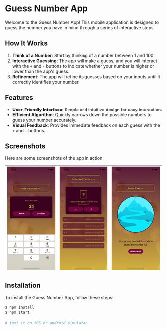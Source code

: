# Guess Number App

Welcome to the Guess Number App! This mobile application is designed to guess the number you have in mind through a series of interactive steps.

## How It Works

1. **Think of a Number**: Start by thinking of a number between 1 and 100.
2. **Interactive Guessing**: The app will make a guess, and you will interact with the `+` and `-` buttons to indicate whether your number is higher or lower than the app's guess.
3. **Refinement**: The app will refine its guesses based on your inputs until it correctly identifies your number.

## Features

- **User-Friendly Interface**: Simple and intuitive design for easy interaction.
- **Efficient Algorithm**: Quickly narrows down the possible numbers to guess your number accurately.
- **Visual Feedback**: Provides immediate feedback on each guess with the `+` and `-` buttons.

## Screenshots

Here are some screenshots of the app in action:



| ![Screenshot 1](./ss/iPhone-13-1.png) | ![Screenshot 2](./ss/iPhone-13-2.png) | ![Screenshot 3](./ss/iPhone-13-3.png) |
|---------------------------------------|---------------------------------------|---------------------------------------|



## Installation

To install the Guess Number App, follow these steps:

```sh
$ npm install
$ npm start

# test it on iOS or android simulator
```
